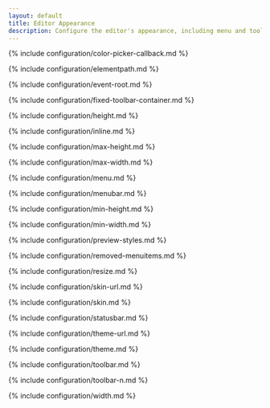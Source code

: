```yaml
---
layout: default
title: Editor Appearance
description: Configure the editor's appearance, including menu and toolbar controls.
---
```


{% include configuration/color-picker-callback.md %}

{% include configuration/elementpath.md %}

{% include configuration/event-root.md %}

{% include configuration/fixed-toolbar-container.md %}

{% include configuration/height.md %}

{% include configuration/inline.md %}

{% include configuration/max-height.md %}

{% include configuration/max-width.md %}

{% include configuration/menu.md %}

{% include configuration/menubar.md %}

{% include configuration/min-height.md %}

{% include configuration/min-width.md %}

{% include configuration/preview-styles.md %}

{% include configuration/removed-menuitems.md %}

{% include configuration/resize.md %}

{% include configuration/skin-url.md %}

{% include configuration/skin.md %}

{% include configuration/statusbar.md %}

{% include configuration/theme-url.md %}

{% include configuration/theme.md %}

{% include configuration/toolbar.md %}

{% include configuration/toolbar-n.md %}

{% include configuration/width.md %}
